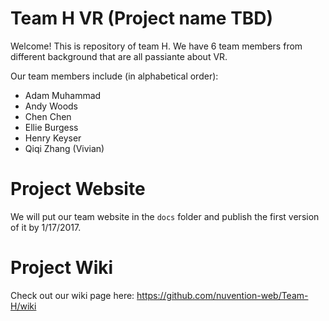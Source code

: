# Team H VR (Project name TBD)
Welcome! This is repository of team H. We have 6 team members from different background that are all passiante about VR.

Our team members include (in alphabetical order):
- Adam Muhammad
- Andy Woods
- Chen Chen
- Ellie Burgess
- Henry Keyser
- Qiqi Zhang (Vivian)

# Project Website
We will put our team website in the `docs` folder and publish the first version of it by 1/17/2017.

# Project Wiki
Check out our wiki page here: https://github.com/nuvention-web/Team-H/wiki
